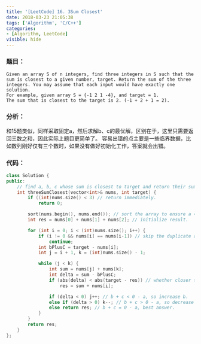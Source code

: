 ```yaml
---
title: '[LeetCode] 16. 3Sum Closest'
date: 2018-03-23 21:05:38
tags: ['Algorithm', 'C/C++']
categories:
- [Algorithm, LeetCode]
visible: hide
---
```


### 题目：

    Given an array S of n integers, find three integers in S such that the sum is closest to a given number, target. Return the sum of the three integers. You may assume that each input would have exactly one solution.
    For example, given array S = {-1 2 1 -4}, and target = 1.
    The sum that is closest to the target is 2. (-1 + 2 + 1 = 2).

### 分析：
和15题类似，同样采取固定a，然后求解b、c的最优解，区别在于，这里只需要返回三数之和，因此实际上题目更简单了。
容易出错的点主要是一些临界数据，比如数列刚好仅有三个数时，如果没有做好初始化工作，答案就会出错。

### 代码：
``` c++
class Solution {
public:
    // find a, b, c whose sum is closest to target and return their sum.
    int threeSumClosest(vector<int>& nums, int target) {
        if ((int)nums.size() < 3) // return immediately.
            return 0;

        sort(nums.begin(), nums.end()); // sort the array to ensure a < b < c.
        int res = nums[0] + nums[1] + nums[2]; // initialize result.

        for (int i = 0; i < (int)nums.size(); i++) {
            if (i != 0 && nums[i] == nums[i-1]) // skip the duplicate a.
                continue;
            int bPlusC = target - nums[i];
            int j = i + 1, k = (int)nums.size() - 1;

            while (j < k) {
                int sum = nums[j] + nums[k];
                int delta = sum - bPlusC;
                if (abs(delta) < abs(target - res)) // whether closer to target than previous sum.
                    res = sum + nums[i];

                if (delta < 0) j++; // b + c < 0 - a, so increase b.
                else if (delta > 0) k--; // b + c > 0 - a, so decrease c.
                else return res; // b + c = 0 - a, best answer.
            }
        }
        return res;
    }
};
```

